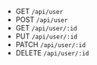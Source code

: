 * GET `/api/user`
* POST `/api/user`
* GET `/api/user/:id`
* PUT `/api/user/:id`
* PATCH `/api/user/:id`
* DELETE `/api/user/:id`
